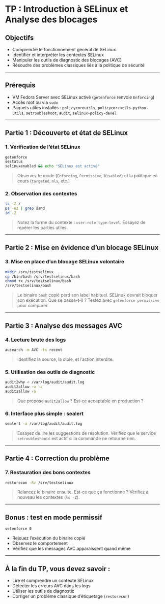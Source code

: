 
# TP : Introduction à SELinux et Analyse des blocages

## Objectifs

* Comprendre le fonctionnement général de SELinux
* Identifier et interpréter les contextes SELinux
* Manipuler les outils de diagnostic des blocages (AVC)
* Résoudre des problèmes classiques liés à la politique de sécurité

---

## Prérequis

* VM Fedora Server avec SELinux activé (`getenforce` renvoie `Enforcing`)
* Accès root ou via `sudo`
* Paquets utiles installés : `policycoreutils`, `policycoreutils-python-utils`, `setroubleshoot`, `audit`, `selinux-policy-devel`

---

## Partie 1 : Découverte et état de SELinux

### 1. Vérification de l’état SELinux

```bash
getenforce
sestatus
selinuxenabled && echo "SELinux est activé"
```

> Observez le mode (`Enforcing`, `Permissive`, `Disabled`) et la politique en cours (`targeted`, `mls`, etc.)

### 2. Observation des contextes

```bash
ls -Z /
ps -eZ | grep sshd
id -Z
```

> Notez la forme du contexte : `user:role:type:level`. Essayez de repérer les parties utiles.

---

## Partie 2 : Mise en évidence d’un blocage SELinux

### 3. Mise en place d’un blocage SELinux volontaire

```bash
mkdir /srv/testselinux
cp /bin/bash /srv/testselinux/bash
chmod +x /srv/testselinux/bash
/srv/testselinux/bash
```

> Le binaire `bash` copié perd son label habituel. SELinux devrait bloquer son exécution. Que se passe-t-il ? Testez avec `getenforce permissive` pour comparer.

---

## Partie 3 : Analyse des messages AVC

### 4. Lecture brute des logs

```bash
ausearch -m AVC -ts recent
```

> Identifiez la source, la cible, et l’action interdite.

### 5. Utilisation des outils de diagnostic

```bash
audit2why < /var/log/audit/audit.log
audit2allow -w -a
audit2allow -a
```

> Que propose `audit2allow` ? Est-ce acceptable en production ?

### 6. Interface plus simple : sealert

```bash
sealert -a /var/log/audit/audit.log
```

> Essayez de lire les suggestions de résolution. Vérifiez que le service `setroubleshootd` est actif si la commande ne retourne rien.

---

## Partie 4 : Correction du problème

### 7. Restauration des bons contextes

```bash
restorecon -Rv /srv/testselinux
```

> Relancez le binaire ensuite. Est-ce que ça fonctionne ? Vérifiez à nouveau les contextes (`ls -Z`).

---

## Bonus : test en mode permissif

```bash
setenforce 0
```

* Rejouez l’exécution du binaire copié
* Observez le comportement
* Vérifiez que les messages AVC apparaissent quand même

---

## À la fin du TP, vous devez savoir :

* Lire et comprendre un contexte SELinux
* Détecter les erreurs AVC dans les logs
* Utiliser les outils de diagnostic
* Corriger un problème classique d’étiquetage (`restorecon`)

